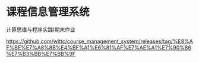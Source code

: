# 课程信息管理系统
计算思维与程序实践I期末作业

https://github.com/wlttc/course_management_system/releases/tag/%E8%AF%BE%E7%A8%8B%E4%BF%A1%E6%81%AF%E7%AE%A1%E7%90%86%E7%B3%BB%E7%BB%9F
